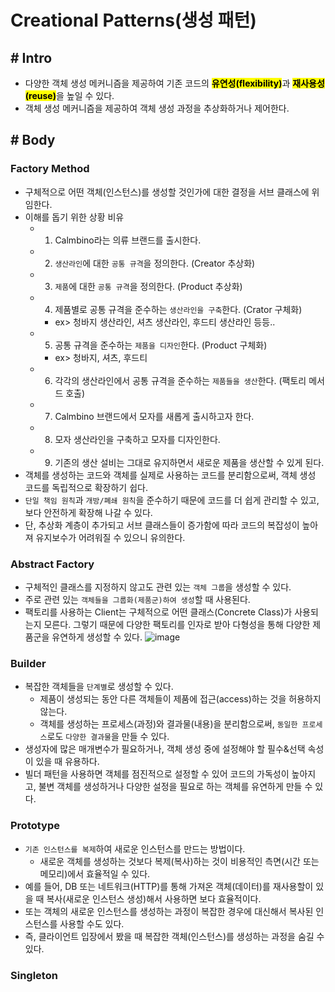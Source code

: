 # Creational Patterns(생성 패턴)

## # Intro

- 다양한 객체 생성 메커니즘을 제공하여 기존 코드의 <mark>**유연성(flexibility)**</mark>과 <mark>**재사용성(reuse)**</mark>을 높일 수 있다.
- 객체 생성 메커니즘을 제공하여 객체 생성 과정을 추상화하거나 제어한다.

## # Body

### Factory Method
- 구체적으로 어떤 객체(인스턴스)를 생성할 것인가에 대한 결정을 서브 클래스에 위임한다.
- 이해를 돕기 위한 상황 비유
  - 1) Calmbino라는 의류 브랜드를 출시한다.
  - 2) `생산라인`에 대한 `공통 규격`을 정의한다. (Creator 추상화)
  - 3) `제품`에 대한 `공통 규격`을 정의한다. (Product 추상화)
  - 4) 제품별로 공통 규격을 준수하는 `생산라인을 구축`한다. (Crator 구체화)
    - ex> 청바지 생산라인, 셔츠 생산라인, 후드티 생산라인 등등..
  - 5) 공통 규격을 준수하는 `제품을 디자인`한다. (Product 구체화)
    - ex> 청바지, 셔츠, 후드티
  - 6) 각각의 생산라인에서 공통 규격을 준수하는 `제품들을 생산`한다. (팩토리 메서드 호출)
  - 7) Calmbino 브랜드에서 모자를 새롭게 출시하고자 한다.
  - 8) 모자 생산라인을 구축하고 모자를 디자인한다.
  - 9) 기존의 생산 설비는 그대로 유지하면서 새로운 제품을 생산할 수 있게 된다.
- 객체를 생성하는 코드와 객체를 실제로 사용하는 코드를 분리함으로써, 객체 생성 코드를 독립적으로 확장하기 쉽다. 
- `단일 책임 원칙`과 `개방/폐쇄 원칙`을 준수하기 때문에 코드를 더 쉽게 관리할 수 있고, 보다 안전하게 확장해 나갈 수 있다.
- 단, 추상화 계층이 추가되고 서브 클래스들이 증가함에 따라 코드의 복잡성이 높아져 유지보수가 어려워질 수 있으니 유의한다.

### Abstract Factory
- 구체적인 클래스를 지정하지 않고도 관련 있는 `객체 그룹`을 생성할 수 있다.
- 주로 관련 있는 `객체들을 그룹화(제품군)하여 생성`할 때 사용된다.
- 팩토리를 사용하는 Client는 구체적으로 어떤 클래스(Concrete Class)가 사용되는지 모른다. 그렇기 때문에 다양한 팩토리를 인자로 받아 다형성을 통해 다양한 제품군을 유연하게 생성할 수 있다. 
  ![image](https://github.com/user-attachments/assets/2c9b92bd-103b-4b33-9f71-099f3e00eeed)

### Builder
- 복잡한 객체들을 `단계별`로 생성할 수 있다.
  - 제품이 생성되는 동안 다른 객체들이 제품에 접근(access)하는 것을 허용하지 않는다.
  - 객체를 생성하는 프로세스(과정)와 결과물(내용)을 분리함으로써, `동일한 프로세스`로도 `다양한 결과물`을 만들 수 있다.
- 생성자에 많은 매개변수가 필요하거나, 객체 생성 중에 설정해야 할 필수&선택 속성이 있을 때 유용하다.
- 빌더 패턴을 사용하면 객체를 점진적으로 설정할 수 있어 코드의 가독성이 높아지고, 불변 객체를 생성하거나 다양한 설정을 필요로 하는 객체를 유연하게 만들 수 있다.

### Prototype
- `기존 인스턴스를 복제`하여 새로운 인스턴스를 만드는 방법이다.
  - 새로운 객체를 생성하는 것보다 복제(복사)하는 것이 비용적인 측면(시간 또는 메모리)에서 효율적일 수 있다.
- 예를 들어, DB 또는 네트워크(HTTP)를 통해 가져온 객체(데이터)를 재사용할이 있을 때 복사(새로운 인스턴스 생성)해서 사용하면 보다 효율적이다.
- 또는 객체의 새로운 인스턴스를 생성하는 과정이 복잡한 경우에 대신해서 복사된 인스턴스를 사용할 수도 있다.
- 즉, 클라이언트 입장에서 봤을 때 복잡한 객체(인스턴스)를 생성하는 과정을 숨길 수 있다.

### Singleton